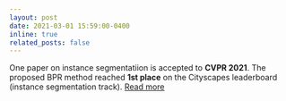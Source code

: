 ```yaml
---
layout: post
date: 2021-03-01 15:59:00-0400
inline: true
related_posts: false
---
```


One paper on instance segmentatiion is accepted to **CVPR 2021**. The proposed BPR method reached **1st place** on the Cityscapes leaderboard (instance segmentation track). [Read more](https://openaccess.thecvf.com/content/CVPR2021/papers/Tang_Look_Closer_To_Segment_Better_Boundary_Patch_Refinement_for_Instance_CVPR_2021_paper.pdf)